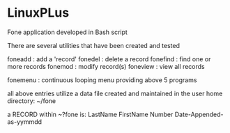 # LinuxPLus
Fone application developed in Bash script

There are several utilities that have been created and tested

foneadd : add a 'record' 
fonedel : delete a record
fonefind : find one or more records
fonemod : modify record(s)
foneview : view all records

fonemenu : continuous looping menu providing above 5 programs

all above entries utilize a data file created and maintained in the user home directory:  ~/fone

a RECORD within ~?fone is:  LastName  FirstName  Number   Date-Appended-as-yymmdd

